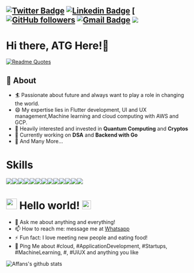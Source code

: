 



[![Twitter Badge](https://img.shields.io/badge/-@affanthegreat-1ca0f1?style=flat-square&labelColor=1ca0f1&logo=twitter&logoColor=white&link=https://twitter.com/affanthegreat00)](https://twitter.com/affanthegreat) [![Linkedin Badge](https://img.shields.io/badge/-AffanAhmed-blue?style=flat-square&logo=Linkedin&logoColor=white&link=https://www.linkedin.com/in/affan-ahmed-33458b15a/)](www.linkedin.com/in/affan-ahmed-33458b15a/) [
[![GitHub followers](https://img.shields.io/github/followers/affanthegreat?label=Follow&style=social)](https://github.com/affanthegreat/?tab=follow)
[![Gmail Badge](https://img.shields.io/badge/-thegreataffan@gmail.com-c14438?style=flat-square&logo=Gmail&logoColor=white&link=mailto:thegreataffan@gmail.com)](mailto:thegreataffan@gmail.com)
![](https://komarev.com/ghpvc/?username=affanthegreat)
---

# Hi there, ATG Here!👋
[![Readme Quotes](https://quotes-github-readme.vercel.app/api?type=horizontal&theme=dark)](https://github.com/piyushsuthar/github-readme-quotes)

## 🧐 About

- 🏄‍ Passionate about future and always want to play a role in changing the world.
- 😄 My expertise lies in Flutter development, UI and UX management,Machine learning and cloud computing with AWS and GCP.
- 🔭 Heavily interested and invested in <b>Quantum Computing</b> and <b>Cryptos</b>
- 🌱 Currently working on <b>DSA</b> and <b>Backend with Go</b>
- 👯 And Many More...


# Skills 
<img src = "https://img.shields.io/badge/Arch_Linux-1793D1?style=for-the-badge&logo=arch-linux&logoColor=white"><img src = "https://img.shields.io/badge/Python-3776AB?style=for-the-badge&logo=python&logoColor=white"><img src = "https://img.shields.io/badge/C-00599C?style=for-the-badge&logo=c&logoColor=white"><img src = "https://img.shields.io/badge/C%2B%2B-00599C?style=for-the-badge&logo=c%2B%2B&logoColor=white"><img src = "https://img.shields.io/badge/Java-ED8B00?style=for-the-badge&logo=java&logoColor=white"><img src = "https://img.shields.io/badge/Go-00ADD8?style=for-the-badge&logo=go&logoColor=white"><img src = "https://img.shields.io/badge/Scala-DC322F?style=for-the-badge&logo=scala&logoColor=white"><img src = "https://img.shields.io/badge/Dart-0175C2?style=for-the-badge&logo=dart&logoColor=white"><img src = "https://img.shields.io/badge/Flutter-02569B?style=for-the-badge&logo=flutter&logoColor=white"><img src = "https://img.shields.io/badge/Microsoft_Azure-0089D6?style=for-the-badge&logo=microsoft-azure&logoColor=white"><img src ="https://img.shields.io/badge/Amazon_AWS-232F3E?style=for-the-badge&logo=amazon-aws&logoColor=white"><img src = "https://img.shields.io/badge/SQLite-07405E?style=for-the-badge&logo=sqlite&logoColor=white"><img src = "https://img.shields.io/badge/Django-092E20?style=for-the-badge&logo=django&logoColor=white">


# <img src="https://github.com/TheDudeThatCode/TheDudeThatCode/blob/master/Assets/Hi.gif" width="29px"> Hello world!&nbsp;<img src="https://github.com/TheDudeThatCode/TheDudeThatCode/blob/master/Assets/Earth.gif" width="24px">

- 💬 Ask me about anything and everything!
- 📫 How to reach me: message me at [Whatsapp](https://wa.me/919347994899)
- ⚡ Fun fact: I love meeting new people and eating food!
- 💬 Ping Me about #cloud, #ApplicationDevelopment, #Startups, #MachineLearning, #, #UiUX  and anything you like




![Affans's github stats](https://github-readme-stats.vercel.app/api?username=affanthegreat&show_icons=true&theme=dark)

<!--
**affanthegreat/affanthegreat** is a ✨ _special_ ✨ repository because its `README.md` (this file) appears on your GitHub profile.

🤔

-->
